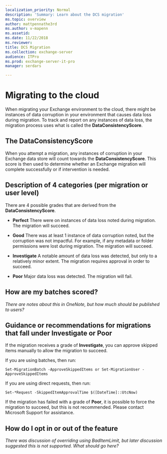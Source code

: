 ```yaml
---
localization_priority: Normal
description: 'Summary: Learn about the DCS migration'
ms.topic: overview
author: mattpennathe3rd
ms.author: v-mapenn
ms.assetid: 
ms.date: 11/22/2018
ms.reviewer: 
title: DCS Migration
ms.collection: exchange-server
audience: ITPro
ms.prod: exchange-server-it-pro
manager: serdars

---
```


# Migrating to the cloud

When migrating your Exchange environment to the cloud, there might be instances of data corruption in your environment that causes data loss during migration. To track and report on any instances of data loss, the migration process uses what is called the **DataConsistencyScore**. 

## The DataConsistencyScore

When you attempt a migration, any instances of corruption in your Exchange data store will count towards the **DataConsistencyScore**. This score is then used to determine whether an Exchange migration will complete successfully or if intervention is needed.

## Description of 4 categories (per migration or user level)

There are 4 possible grades that are derived from the **DataConsistencyScore**.

- **Perfect** There were on instances of data loss noted during migration. The migration will succeed.

- **Good** There was at least 1 instance of data corruption noted, but the corruption was not impactful. For example, if any metadata or folder permissions were lost during migration. The migration will succeed.

- **Investigate** A notable amount of data loss was detected, but only to a relatively minor extent. The migration requires approval in order to succeed.

- **Poor** Major data loss was detected. The migration will fail.

## How are my batches scored?

*There are notes about this in OneNote, but how much should be published to users?*

## Guidance or recommendations for migrations that fall under Investigate or Poor

If the migration receives a grade of **Investigate**, you can approve skipped items manually to allow the migration to succeed.

If you are using batches, then run:

```
Set-MigrationBatch -ApproveSkippedItems or Set-MigrationUser -ApproveSkippedItems
```

If you are using direct requests, then run:

```
Set-*Request -SkippedItemApprovalTime $([DateTime]::UtcNow)
```

If the migration has failed with a grade of **Poor**, it is possible to force the migration to succeed, but this is not recommended. Please contact Microsoft Support for assistance.

## How do I opt in or out of the feature

*There was discussion of overriding using BadItemLimit, but later discussion suggested this is not supported. What should go here?*